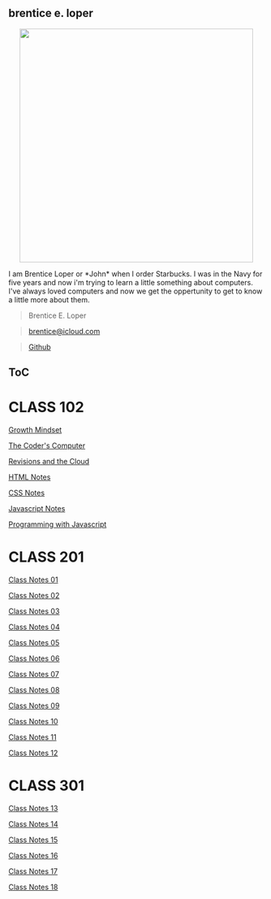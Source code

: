 ## brentice e. loper

<p align="center">
  <img width="460" height="460" src="https://avatars.githubusercontent.com/u/54426613?v=4">
  </p>

  <body>
    <p>
I am Brentice Loper or *John* when I order Starbucks. I was in the Navy for five years and now i'm trying to learn a little something about computers. I've always loved computers and now we get the oppertunity to get to know a little more about them. 
    </p>
  </body>
  
  
> Brentice E. Loper

> brentice@icloud.com

> [Github](reading-notes.md)




## ToC
# CLASS 102 

[Growth Mindset](growthmindset.md)
  
[The Coder's Computer](TheCodersComputer.md)
  
[Revisions and the Cloud](RevisionAndCloud.md)
  
[HTML Notes](HTMLnotes.md)
  
[CSS Notes](CSSnotes.md)
  
[Javascript Notes](JSNotes.md)
  
[Programming with Javascript](ProgrammingJS.md)

# CLASS 201
[Class Notes 01](class-01.md)

[Class Notes 02](class-02.md)

[Class Notes 03](class-03.md)

[Class Notes 04](class-04.md)

[Class Notes 05](class-05.md)

[Class Notes 06](class-06.md)

[Class Notes 07](class-07.md)

[Class Notes 08](class-08.md)

[Class Notes 09](class-09.md)

[Class Notes 10](class-10.md)

[Class Notes 11](class-11.md)

[Class Notes 12](class-12.md)

# CLASS 301
[Class Notes 13](class-13.md)

[Class Notes 14](class-14.md)

[Class Notes 15](class-15.md)

[Class Notes 16](class-16.md)

[Class Notes 17](class-17.md)

[Class Notes 18](class-18.md)
